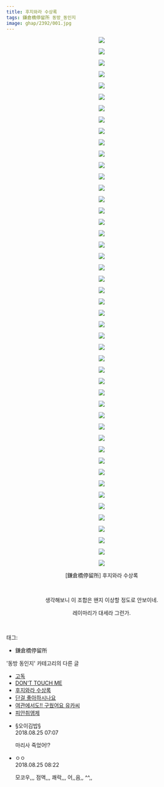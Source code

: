 ```yaml
---
title: 후지와라 수상록
tags: 鎌倉橋停留所 동방_동인지
image: ghap/2392/001.jpg
---
```

<div class="article">
<p style="text-align: center; clear: none; float: none;"><img src="{{ site.nasurl }}/ghap/2392/001.jpg"/></p>
<p style="text-align: center; clear: none; float: none;"><img src="{{ site.nasurl }}/ghap/2392/002.jpg"/></p>
<p style="text-align: center; clear: none; float: none;"><img src="{{ site.nasurl }}/ghap/2392/003.jpg"/></p>
<p style="text-align: center; clear: none; float: none;"><img src="{{ site.nasurl }}/ghap/2392/004.jpg"/></p>
<p style="text-align: center; clear: none; float: none;"><img src="{{ site.nasurl }}/ghap/2392/005.jpg"/></p>
<p style="text-align: center; clear: none; float: none;"><img src="{{ site.nasurl }}/ghap/2392/006.jpg"/></p>
<p style="text-align: center; clear: none; float: none;"><img src="{{ site.nasurl }}/ghap/2392/007.jpg"/></p>
<p style="text-align: center; clear: none; float: none;"><img src="{{ site.nasurl }}/ghap/2392/008.jpg"/></p>
<p style="text-align: center; clear: none; float: none;"><img src="{{ site.nasurl }}/ghap/2392/009.jpg"/></p>
<p style="text-align: center; clear: none; float: none;"><img src="{{ site.nasurl }}/ghap/2392/010.jpg"/></p>
<p style="text-align: center; clear: none; float: none;"><img src="{{ site.nasurl }}/ghap/2392/011.jpg"/></p>
<p style="text-align: center; clear: none; float: none;"><img src="{{ site.nasurl }}/ghap/2392/012.jpg"/></p>
<p style="text-align: center; clear: none; float: none;"><img src="{{ site.nasurl }}/ghap/2392/013.jpg"/></p>
<p style="text-align: center; clear: none; float: none;"><img src="{{ site.nasurl }}/ghap/2392/014.jpg"/></p>
<p style="text-align: center; clear: none; float: none;"><img src="{{ site.nasurl }}/ghap/2392/015.jpg"/></p>
<p style="text-align: center; clear: none; float: none;"><img src="{{ site.nasurl }}/ghap/2392/016.jpg"/></p>
<p style="text-align: center; clear: none; float: none;"><img src="{{ site.nasurl }}/ghap/2392/017.jpg"/></p>
<p style="text-align: center; clear: none; float: none;"><img src="{{ site.nasurl }}/ghap/2392/018.jpg"/></p>
<p style="text-align: center; clear: none; float: none;"><img src="{{ site.nasurl }}/ghap/2392/019.jpg"/></p>
<p style="text-align: center; clear: none; float: none;"><img src="{{ site.nasurl }}/ghap/2392/020.jpg"/></p>
<p style="text-align: center; clear: none; float: none;"><img src="{{ site.nasurl }}/ghap/2392/021.jpg"/></p>
<p style="text-align: center; clear: none; float: none;"><img src="{{ site.nasurl }}/ghap/2392/022.jpg"/></p>
<p style="text-align: center; clear: none; float: none;"><img src="{{ site.nasurl }}/ghap/2392/023.jpg"/></p>
<p style="text-align: center; clear: none; float: none;"><img src="{{ site.nasurl }}/ghap/2392/024.jpg"/></p>
<p style="text-align: center; clear: none; float: none;"><img src="{{ site.nasurl }}/ghap/2392/025.jpg"/></p>
<p style="text-align: center; clear: none; float: none;"><img src="{{ site.nasurl }}/ghap/2392/026.jpg"/></p>
<p style="text-align: center; clear: none; float: none;"><img src="{{ site.nasurl }}/ghap/2392/027.jpg"/></p>
<p style="text-align: center; clear: none; float: none;"><img src="{{ site.nasurl }}/ghap/2392/028.jpg"/></p>
<p style="text-align: center; clear: none; float: none;"><img src="{{ site.nasurl }}/ghap/2392/029.jpg"/></p>
<p style="text-align: center; clear: none; float: none;"><img src="{{ site.nasurl }}/ghap/2392/030.jpg"/></p>
<p style="text-align: center; clear: none; float: none;"><img src="{{ site.nasurl }}/ghap/2392/031.jpg"/></p>
<p style="text-align: center; clear: none; float: none;"><img src="{{ site.nasurl }}/ghap/2392/032.jpg"/></p>
<p style="text-align: center; clear: none; float: none;"><img src="{{ site.nasurl }}/ghap/2392/033.jpg"/></p>
<p style="text-align: center; clear: none; float: none;"><img src="{{ site.nasurl }}/ghap/2392/034.jpg"/></p>
<p style="text-align: center; clear: none; float: none;"><img src="{{ site.nasurl }}/ghap/2392/035.jpg"/></p>
<p style="text-align: center; clear: none; float: none;"><img src="{{ site.nasurl }}/ghap/2392/036.jpg"/></p>
<p style="text-align: center; clear: none; float: none;"><img src="{{ site.nasurl }}/ghap/2392/037.jpg"/></p>
<p style="text-align: center; clear: none; float: none;"><img src="{{ site.nasurl }}/ghap/2392/038.jpg"/></p>
<p style="text-align: center; clear: none; float: none;"><img src="{{ site.nasurl }}/ghap/2392/039.jpg"/></p>
<p style="text-align: center; clear: none; float: none;"><img src="{{ site.nasurl }}/ghap/2392/040.jpg"/></p>
<p style="text-align: center; clear: none; float: none;"><img src="{{ site.nasurl }}/ghap/2392/041.jpg"/></p>
<p style="text-align: center; clear: none; float: none;"><img src="{{ site.nasurl }}/ghap/2392/042.jpg"/></p>
<p style="text-align: center; clear: none; float: none;"><img src="{{ site.nasurl }}/ghap/2392/043.jpg"/></p>
<p style="text-align: center; clear: none; float: none;"><img src="{{ site.nasurl }}/ghap/2392/044.jpg"/></p>
<p style="text-align: center; clear: none; float: none;"><img src="{{ site.nasurl }}/ghap/2392/045.jpg"/></p>
<p style="text-align: center; clear: none; float: none;"><img src="{{ site.nasurl }}/ghap/2392/046.jpg"/></p>
<p style="text-align: center; clear: none; float: none;"><img src="{{ site.nasurl }}/ghap/2392/047.jpg"/></p>
<p style="text-align: center; clear: none; float: none;">[鎌倉橋停留所] 후지와라 수상록</p>
<p style="text-align: center; clear: none; float: none;"><br/></p>
<p style="text-align: center; clear: none; float: none;">생각해보니 이 조합은 왠지 이상할 정도로 안보이네.</p>
<p style="text-align: center; clear: none; float: none;">레이마리가 대세라 그런가.</p>
<p><br/></p>
</div><div class="tagTrail">
<p>태그: </p>
<ul>
<li>鎌倉橋停留所</li>
</ul>
</div><div class="another">
<p>'동방 동인지' 카테고리의 다른 글</p>
<ul>
<li><a href="/2016-09-29-ghap_2394">고독</a></li>
<li><a href="/2016-09-29-ghap_2393">DON'T TOUCH ME</a></li>
<li><a href="/2016-09-29-ghap_2392">후지와라 수상록</a></li>
<li><a href="/2016-09-29-ghap_2391">단걸 좋아하시나요</a></li>
<li><a href="/2016-09-29-ghap_2390">여관에서도!! 구웠어요 유카씨</a></li>
<li><a href="/2016-09-29-ghap_2389">피안취앵제</a></li>
</ul>
</div><div class="cb_module cb_fluid">
<div class="cb_wrt cb_profile">
<div class="comment">
<ul>
<li class="cb_thumb_off" id="comment15317009">
<div class="cb_comment_area">
<div class="cb_info_area">
<div class="cb_section">
<span class="cb_nick_name">§오이김밥§</span>
</div>
<div class="cb_section">
<span class="cb_date">2018.08.25 07:07 </span>
</div>
</div>
<div class="cb_dsc_comment">
<p class="cb_dsc">
											마리사 죽었어!?
										</p>
</div>
</div></li>
<li class="cb_thumb_off" id="comment15317038">
<div class="cb_comment_area">
<div class="cb_info_area">
<div class="cb_section">
<span class="cb_nick_name">ㅇㅇ</span>
</div>
<div class="cb_section">
<span class="cb_date">2018.08.25 08:22 </span>
</div>
</div>
<div class="cb_dsc_comment">
<p class="cb_dsc">
											모코우,,, 점액,,, 쾌락,,, 어,,음,, ^^,,
										</p>
</div>
</div></li>
</ul>
</div>
</div><!-- commentList close -->
</div>